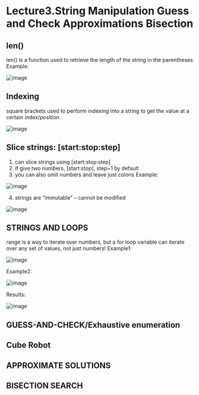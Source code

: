 # Lecture3.String Manipulation Guess and Check Approximations Bisection

## len()
len() is a function used to retrieve the length of the string in the parentheses
Example:

![image](https://github.com/LetongLi/1.6.100A-Introduction-to-Computer-Science-Programming-in-Python/assets/144520045/b1f0dc46-856e-4b2a-9e3e-163e74bb286f)


## Indexing
square brackets used to perform indexing into a string to get the value at a certain index/position

![image](https://github.com/LetongLi/1.6.100A-Introduction-to-Computer-Science-Programming-in-Python/assets/144520045/c7abbc31-1884-480a-b5bc-26aa42848276)


## Slice strings: [start:stop:step]
1. can slice strings using [start:stop:step]
2. if give two numbers, [start:stop], step=1 by default
3. you can also omit numbers and leave just colons
Example:

![image](https://github.com/LetongLi/1.6.100A-Introduction-to-Computer-Science-Programming-in-Python/assets/144520045/154027cd-82fe-4412-9793-729c03516daf)

4. strings are “immutable” – cannot be modified

![image](https://github.com/LetongLi/1.6.100A-Introduction-to-Computer-Science-Programming-in-Python/assets/144520045/76e1c8a8-6d29-47de-ad1f-cb7762f3b3e3)

## STRINGS AND LOOPS
range is a way to iterate over numbers, but a for loop variable can iterate over any set of values, not just numbers!
Example1:

![image](https://github.com/LetongLi/1.6.100A-Introduction-to-Computer-Science-Programming-in-Python/assets/144520045/f0254ada-6069-40a0-a7b2-82408a681122)

Example2:

![image](https://github.com/LetongLi/1.6.100A-Introduction-to-Computer-Science-Programming-in-Python/assets/144520045/51c248bb-52e7-4097-bd32-f3b9881847a6)

Results:

![image](https://github.com/LetongLi/1.6.100A-Introduction-to-Computer-Science-Programming-in-Python/assets/144520045/112bfa9b-ec33-461b-b771-f6cdd4e82162)


## GUESS-AND-CHECK/Exhaustive enumeration


## Cube Robot

## APPROXIMATE SOLUTIONS

## BISECTION SEARCH



